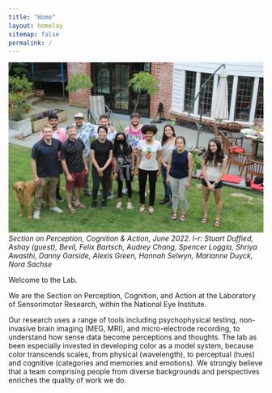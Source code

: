 ```yaml
---
title: "Home"
layout: homelay
sitemap: false
permalink: /
---
```


![](images/team/ConwayLabJune2022LR-1536x1024.jpg)
*Section on Perception, Cognition & Action, June 2022. l-r: Stuart Duffied, Ashay (guest), Bevil, Felix Bartsch,  Audrey Chang, Spencer Loggia, Shriya Awasthi, Danny Garside, Alexis Green, Hannah Selwyn, Marianne Duyck, Nora Sachse*

Welcome to the Lab.

We are the Section on Perception, Cognition, and Action at the Laboratory of Sensorimotor Research, within the National Eye Institute. 

Our research uses a range of tools including psychophysical testing, non-invasive brain imaging (MEG, MRI), and micro-electrode recording, to understand how sense data become perceptions and thoughts. The lab as been especially invested in developing color as a model system, because color transcends scales, from physical (wavelength), to perceptual (hues) and cognitive (categories and memories and emotions). We strongly believe that a team comprising people from diverse backgrounds and perspectives enriches the quality of work we do. 

